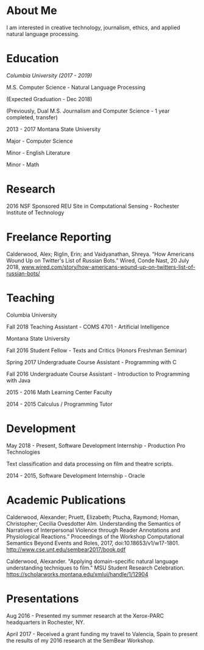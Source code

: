 
# About Me

I am interested in creative technology, journalism, ethics, and applied natural language processing. 

# Education

_Columbia University (2017 - 2019)_

M.S. Computer Science - Natural Language Processing

(Expected Graduation - Dec 2018)

(Previously, Dual M.S. Journalism and Computer Science - 1 year completed, transfer)

2013 - 2017 Montana State University

Major - Computer Science

Minor - English Literature

Minor - Math



# Research
2016 NSF Sponsored REU Site in Computational Sensing - Rochester Institute of Technology

# Freelance Reporting
Calderwood, Alex; Riglin, Erin; and Vaidyanathan, Shreya. “How Americans Wound Up on Twitter's List of Russian Bots.” Wired, Conde Nast, 20 July 2018, www.wired.com/story/how-americans-wound-up-on-twitters-list-of-russian-bots/

# Teaching
Columbia University

Fall 2018 Teaching Assistant - COMS 4701 - Artificial Intelligence


Montana State University

Fall 2016 Student Fellow - Texts and Critics (Honors Freshman Seminar)

Spring 2017 Undergraduate Course Assistant - Programming with C

Fall 2016 Undergraduate Course Assistant - Introduction to Programming with Java

2015 - 2016 Math Learning Center Faculty

2014 - 2015 Calculus / Programming Tutor



# Development
May 2018 - Present, Software Development Internship - Production Pro Technologies

Text classification and data processing on film and theatre scripts.



2014 - 2015, Software Development Internship - Oracle



# Academic Publications
Calderwood, Alexander; Pruett, Elizabeth; Ptucha, Raymond; Homan, Christopher; Cecilia Ovesdotter Alm. Understanding the Semantics of Narratives of Interpersonal Violence through Reader Annotations and Physiological Reactions.” Proceedings of the Workshop Computational Semantics Beyond Events and Roles, 2017, doi:10.18653/v1/w17-1801. http://www.cse.unt.edu/sembear2017/book.pdf



Calderwood, Alexander. "Applying domain-specific natural language understanding techniques to film." MSU Student Research Celebration. https://scholarworks.montana.edu/xmlui/handle/1/12904


# Presentations
Aug 2016 -  Presented my summer research at the Xerox-PARC headquarters in Rochester, NY.



April 2017 - Received a grant funding my travel to Valencia, Spain to present the results of my 2016 research at the SemBear Workshop.



